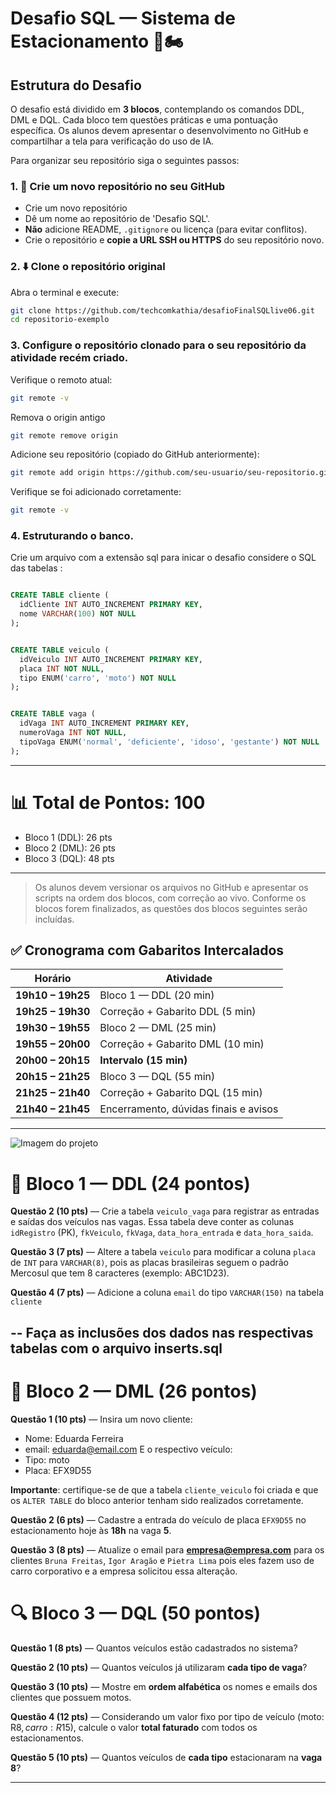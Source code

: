 
# Desafio SQL — Sistema de Estacionamento 🚗🏍️

## Estrutura do Desafio

O desafio está dividido em **3 blocos**, contemplando os comandos DDL, DML e DQL. Cada bloco tem questões práticas e uma pontuação específica. Os alunos devem apresentar o desenvolvimento no GitHub e compartilhar a tela para verificação do uso de IA.


Para organizar seu repositório siga o seguintes passos:
### 1. 🧾 Crie um novo repositório no seu GitHub
- Crie um novo repositório 
- Dê um nome ao repositório de 'Desafio SQL'.
- **Não** adicione README, `.gitignore` ou licença (para evitar conflitos).
- Crie o repositório e **copie a URL SSH ou HTTPS** do seu repositório novo.
### 2. ⬇️ Clone o repositório original
Abra o terminal e execute:

```bash
git clone https://github.com/techcomkathia/desafioFinalSQLlive06.git
cd repositorio-exemplo
```
### 3. Configure o repositório clonado para o seu repositório da atividade recém criado.
Verifique o remoto atual:

```bash
git remote -v
```
Remova o origin antigo
```bash
git remote remove origin
```

Adicione seu repositório (copiado do GitHub anteriormente):

```bash
git remote add origin https://github.com/seu-usuario/seu-repositorio.git
```

Verifique se foi adicionado corretamente:

```bash
git remote -v
```


### 4. Estruturando o banco.

Crie um arquivo com a extensão sql para inicar o desafio considere o SQL das tabelas :

```sql

CREATE TABLE cliente (
  idCliente INT AUTO_INCREMENT PRIMARY KEY,
  nome VARCHAR(100) NOT NULL
);


CREATE TABLE veiculo (
  idVeiculo INT AUTO_INCREMENT PRIMARY KEY,
  placa INT NOT NULL,
  tipo ENUM('carro', 'moto') NOT NULL
);


CREATE TABLE vaga (
  idVaga INT AUTO_INCREMENT PRIMARY KEY,
  numeroVaga INT NOT NULL,
  tipoVaga ENUM('normal', 'deficiente', 'idoso', 'gestante') NOT NULL
);

```

---

# 📊 Total de Pontos: 100

- Bloco 1 (DDL): 26 pts  
- Bloco 2 (DML): 26 pts  
- Bloco 3 (DQL): 48 pts  

---

> Os alunos devem versionar os arquivos no GitHub e apresentar os scripts na ordem dos blocos, com correção ao vivo.
Conforme os blocos forem finalizados, as questões dos blocos seguintes serão incluídas. 


## ✅ Cronograma com Gabaritos Intercalados

| Horário         | Atividade                                 |
|-----------------|--------------------------------------------|
| **19h10 – 19h25** | Bloco 1 — DDL (20 min)                    |
| **19h25 – 19h30** | Correção + Gabarito DDL (5 min)           |
| **19h30 – 19h55** | Bloco 2 — DML (25 min)                    |
| **19h55 – 20h00** | Correção + Gabarito DML (10 min)          |
| **20h00 – 20h15** | **Intervalo (15 min)**                    |
| **20h15 – 21h25** | Bloco 3 — DQL (55 min)                    |
| **21h25 – 21h40** | Correção + Gabarito DQL (15 min)          |
| **21h40 – 21h45** | Encerramento, dúvidas finais e avisos     |

---






![Imagem do projeto](diagrama.jpg)


# 🧱 Bloco 1 — DDL (24 pontos)

**Questão 2 (10 pts)** — Crie a tabela `veiculo_vaga` para registrar as entradas e saídas dos veículos nas vagas. Essa tabela deve conter as colunas `idRegistro` (PK), `fkVeiculo`, `fkVaga`, `data_hora_entrada` e `data_hora_saida`.

**Questão 3 (7 pts)** — Altere a tabela `veiculo` para modificar a coluna `placa` de `INT` para `VARCHAR(8)`, pois as placas brasileiras seguem o padrão Mercosul que tem 8 caracteres (exemplo: ABC1D23).


**Questão 4 (7 pts)** —  Adicione a coluna `email` do tipo `VARCHAR(150)` na tabela `cliente`

--
Faça as inclusões dos dados nas respectivas tabelas com o arquivo inserts.sql
--

# 🧾 Bloco 2 — DML (26 pontos)
**Questão 1 (10 pts)** — Insira um novo cliente:
- Nome: Eduarda Ferreira
- email: eduarda@email.com
E o respectivo veículo:
- Tipo: moto
- Placa: EFX9D55


**Importante**: certifique-se de que a tabela `cliente_veiculo` foi criada e que os `ALTER TABLE` do bloco anterior tenham sido realizados corretamente.


**Questão 2 (6 pts)** — Cadastre a entrada do veículo de placa `EFX9D55` no estacionamento hoje às **18h** na vaga **5**.


**Questão 3 (8 pts)** — Atualize o email  para **empresa@empresa.com** para os clientes `Bruna Freitas`, `Igor Aragão` e `Pietra Lima` pois eles fazem uso de carro corporativo e a empresa solicitou essa alteração.





# 🔍 Bloco 3 — DQL (50 pontos)



**Questão 1 (8 pts)** — Quantos veículos estão cadastrados no sistema?


**Questão 2 (10 pts)** — Quantos veículos já utilizaram **cada tipo de vaga**?


**Questão 3 (10 pts)** — Mostre em **ordem alfabética** os nomes e emails dos clientes que possuem motos.


**Questão 4 (12 pts)** — Considerando um valor fixo por tipo de veículo (moto: R$8, carro: R$15), calcule o valor **total faturado** com todos os estacionamentos.


**Questão 5 (10 pts)** — Quantos veículos de **cada tipo** estacionaram na **vaga 8**?




---


